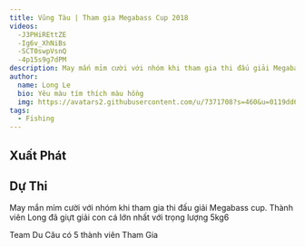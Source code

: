 ```yaml
---
title: Vũng Tàu | Tham gia Megabass Cup 2018
videos:
  -J3PHiREttZE
  -Ig6v_XhNiBs
  -SCT0swpVsnQ
  -4p15s9g7dPM
description: May mắn mỉm cười với nhóm khi tham gia thi đấu giải Megabass cup
author: 
  name: Long Le
  bio: Yêu màu tím thích màu hồng
  img: https://avatars2.githubusercontent.com/u/7371708?s=460&u=0119dd6e17737afb9f29afd2d06a0f6859caa686&v=4
tags: 
  - Fishing
---
```

## Xuất Phát

## Dự Thi
May mắn mỉm cười với nhóm khi tham gia thi đấu giải Megabass cup. Thành viên Long đã giựt giải con cá lớn nhất với trọng lượng 5kg6

Team Du Câu có 5 thành viên Tham Gia